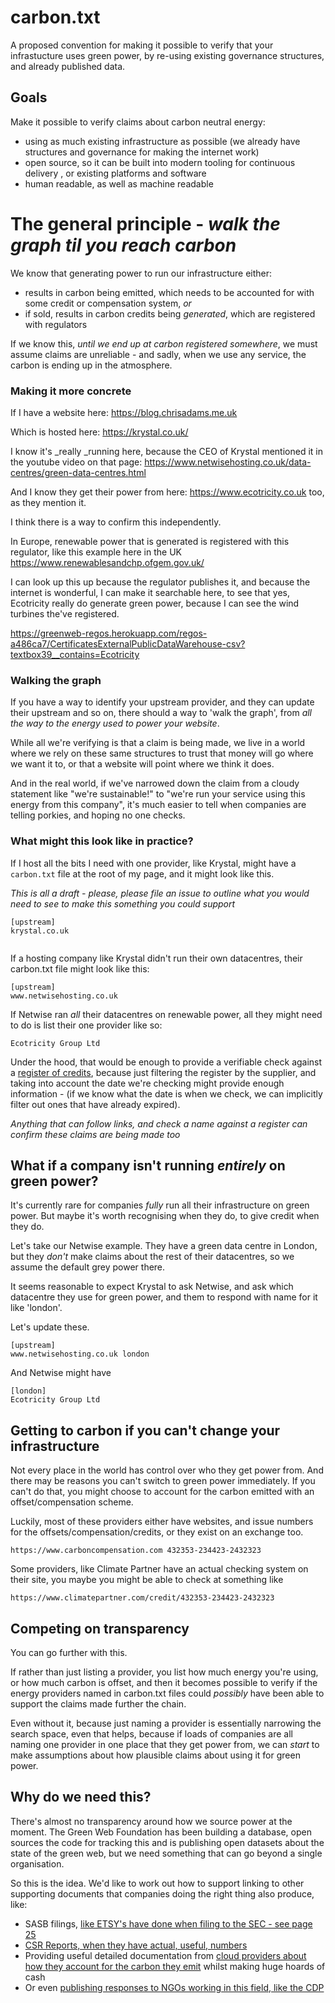 # carbon.txt

A proposed convention for making it possible to verify that your infrastucture uses green power, by re-using existing governance structures, and already published data.

## Goals

Make it possible to verify claims about carbon neutral energy:

- using as much existing infrastructure as possible (we already have structures and governance for making the internet work)
- open source, so it can be built into modern tooling for continuous delivery , or existing platforms and software
- human readable, as well as machine readable


# The general principle - _walk the graph til you reach carbon_

We know that generating power to run our infrastructure either:

- results in carbon being emitted, which needs to be accounted for with some credit or compensation system, _or_
- if sold, results in carbon credits being _generated_, which are registered with regulators

If we know this, _until we end up at carbon registered somewhere_, we must assume claims are unreliable - and sadly, when we use any service, the carbon is ending up in the atmosphere.

### Making it more concrete

If I have a website here: https://blog.chrisadams.me.uk

Which is hosted here: https://krystal.co.uk/

I know it's _really _running here, because the CEO of Krystal mentioned it in the youtube video on that page: https://www.netwisehosting.co.uk/data-centres/green-data-centres.html

And I know they get their power from here: https://www.ecotricity.co.uk too, as they mention it.

I think there is a way to confirm this independently.

In Europe, renewable power that is generated is registered with this regulator, like this example here in the UK https://www.renewablesandchp.ofgem.gov.uk/

I can look up this up because the regulator publishes it, and because the internet is wonderful, I can make it searchable here, to see that yes, Ecotricity really do generate green power, because I can see the wind turbines the've registered.

https://greenweb-regos.herokuapp.com/regos-a486ca7/CertificatesExternalPublicDataWarehouse-csv?textbox39__contains=Ecotricity

### Walking the graph

If you have a way to identify your upstream provider, and they can update their upstream and so on, there should a way to 'walk the graph', from _all the way to the energy used to power your website_.

While all we're verifying is that a claim is being made, we live in a world where we rely on these same structures to trust that money will go where we want it to, or that a website will point where we think it does.

And in the real world, if we've narrowed down the claim from a cloudy statement like "we're sustainable!" to "we're run your service using this energy from this company", it's much easier to tell when companies are telling porkies, and hoping no one checks.

### What might this look like in practice?


If I host all the bits I need with one provider, like Krystal, might have a `carbon.txt` file at the root of my page, and it might look like this.

_This is all a draft - please, please file an issue to outline what you would need to see to make this something you could support_

```
[upstream]
krystal.co.uk


```

If a hosting company like Krystal didn't run their own datacentres, their carbon.txt file might look like this:

```
[upstream]
www.netwisehosting.co.uk
```

If Netwise ran _all_ their datacentres on renewable power, all they might need to do is list their one provider like so:

```
Ecotricity Group Ltd
```

Under the hood, that would be enough to provide a verifiable check against a [register of credits](https://greenweb-regos.herokuapp.com/regos-a486ca7/CertificatesExternalPublicDataWarehouse-csv?textbox39__contains=Ecotricity+Group+Ltd), because just filtering the register by the supplier, and taking into account the date we're checking might provide enough information - (if we know what the date is when we check, we can implicitly filter out ones that have already expired).

_Anything that can follow links, and check a name against a register can confirm these claims are being made too_

## What if a company isn't running _entirely_ on green power?

It's currently rare for companies _fully_ run all their infrastructure on green power. But maybe it's worth recognising when they do, to give credit when they do.

Let's take our Netwise example. They have a green data centre in London, but they _don't_ make claims about the rest of their datacentres, so we assume the default grey power there.

It seems reasonable to expect Krystal to ask Netwise, and ask which datacentre they use for green power, and them to respond with name for it like 'london'. 

Let's update these.


```
[upstream]
www.netwisehosting.co.uk london
```

And Netwise might have 

```
[london]
Ecotricity Group Ltd
```

## Getting to carbon if you can't change your infrastructure

Not every place in the world has control over who they get power from. And there may be reasons you can't switch to green power immediately. If you can't do that, you might choose to account for the carbon emitted with an offset/compensation scheme.

Luckily, most of these providers either have websites, and issue numbers for the offsets/compensation/credits, or they exist on an exchange too.

```
https://www.carboncompensation.com 432353-234423-2432323
```

Some providers, like Climate Partner have an actual checking system on their site, you maybe you might be able to check at something like

```
https://www.climatepartner.com/credit/432353-234423-2432323

```



## Competing on transparency

You can go further with this.

If rather than just listing a provider, you list how much energy you're using, or how much carbon is offset, and then it becomes possible to verify if the energy providers named in carbon.txt files could _possibly_ have been able to support the claims made further the chain.

Even without it, because just naming a provider is essentially narrowing the search space, even that helps, because if loads of companies are all naming one provider in one place that they get power from, we can _start_ to make assumptions about how plausible claims about using it for green power.

## Why do we need this?

There's almost no transparency around how we source power at the moment. The Green Web Foundation has been building a database, open sources the code for tracking this and is publishing open datasets about the state of the green web, but we need something that can go beyond a single organisation.

So this is the idea. We'd like to work out how to support linking to other supporting documents that companies doing the right thing also produce, like:

- SASB filings, [like ETSY's have done when filing to the SEC - see page 25](https://investors.etsy.com/financials/sec-filings/sec-filings-details/default.aspx?FilingId=13261228)
- [CSR Reports, when they have actual, useful, numbers](https://storage.googleapis.com/gweb-sustainability.appspot.com/pdf/Google_2018-Environmental-Report.pdf)
- Providing useful detailed documentation from [cloud providers about how they account for the carbon they emit](https://storage.googleapis.com/gweb-sustainability.appspot.com/pdf/24x7-carbon-free-energy-data-centers.pdf) whilst making huge hoards of cash
- Or even [publishing responses to NGOs working in this field, like the CDP](https://storage.googleapis.com/gweb-environment.appspot.com/pdf/alphabet-2017-cdp-climate-change-response.pdf)




